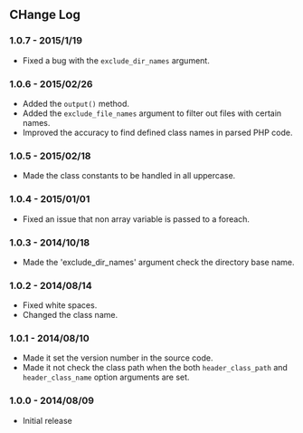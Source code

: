 ## CHange Log

### 1.0.7 - 2015/1/19
- Fixed a bug with the `exclude_dir_names` argument.

### 1.0.6 - 2015/02/26
- Added the `output()` method.
- Added the `exclude_file_names` argument to filter out files with certain names.
- Improved the accuracy to find defined class names in parsed PHP code.

### 1.0.5 - 2015/02/18
- Made the class constants to be handled in all uppercase.

### 1.0.4 - 2015/01/01
- Fixed an issue that non array variable is passed to a foreach.

### 1.0.3 - 2014/10/18
- Made the 'exclude_dir_names' argument check the directory base name.

### 1.0.2 - 2014/08/14
- Fixed white spaces.
- Changed the class name.

### 1.0.1 - 2014/08/10
- Made it set the version number in the source code.
- Made it not check the class path when the both `header_class_path` and `header_class_name` option arguments are set.

### 1.0.0 - 2014/08/09
- Initial release